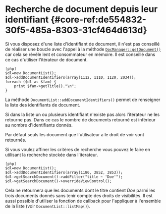 # Recherche de document depuis leur identifiant {#core-ref:de554832-30f5-485a-8303-31cf464d613d}

Si vous disposez d'une liste d'identifiant de document, il n'est pas conseillé
de réaliser une boucle avec l'appel à la méthode
[`DocManager::getDocument()`][getdocument] car cela se révèle lent et
consommateur en mémoire. Il est conseillé dans ce cas d'utiliser l'itérateur de
document.

    [php]
    $dl=new DocumentList();
    $dl->addDocumentIdentifiers(array(1112, 1110, 1120, 2034));
    foreach ($dl as $fam) {
        print $fam->getTitle()."\n";
    }

La méthode `DocumentList::addDocumentIdentifiers()` permet de renseigner la
liste des identifiants de document.

Si dans la liste un ou plusieurs identifiant n'existe pas alors l'itérateur ne
les retourne pas. Dans ce cas le nombre de documents retourné est inférieur au
nombre d'identifiants donnés.

Par défaut seuls les document que l'utilisateur a le droit de voir sont
retournés.

Si vous voulez affiner les critères de recherche vous pouvez le faire en
utilisant la recherche stockée dans l'iterateur.

    [php]
    $dl=new DocumentList();
    $dl->addDocumentIdentifiers(array(1180, 3852, 3853));
    $dl->getSearchDocument()->addFilter("title ~ 'Doe'");
    $dl->getSearchDocument()->overrideViewControl();

Cela ne retournera que les documents dont le titre contient *Doe* parmi les
trois documents donnés sans tenir compte des droits de visibilités. Il est aussi
possible d'utiliser la fonction de callback pour l'appliquer à l'ensemble
de la liste (voir `DocumentList::listMap()`).


<!-- link -->
[searchdoc]:        #core-ref:a5216d5c-4e0f-4e3c-9553-7cbfda6b3255
[propdoc]:          #core-ref:9aa8edfa-2f2a-11e2-aaec-838a12b40353 "Liste des propriétés du document"
[layoutblock]:      #core-ref:587b563e-7371-469f-9d1e-350607056c73
[formatcollection]: #core-ref:74ce9ce4-8e4e-42ee-a0df-415eb6897a81
[pgop]:             http://www.postgresql.org/docs/9.1/static/functions.html "Opérateurs Postgresql 9.1"
[docattributs]:     #core-ref:4e167170-33ed-11e2-8134-a7f43955d6f3
[attdocid]:         #core-ref:d461d5f5-b635-47a0-944d-473c227587ab
[phpiterator]:      http://php.net/manual/fr/class.iterator.php "Interface Iterator"
[docacl]:           #core-ref:a99dcc5f-f42f-4574-bbfa-d7bb0573c95d "Droits du document"
[getdocument]:      #core-ref:dfa0762f-6ff3-4349-bd21-6442740d9dcc